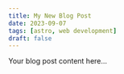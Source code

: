```yaml
---
title: My New Blog Post
date: 2023-09-07
tags: [astro, web development]
draft: false
---
```


Your blog post content here...
